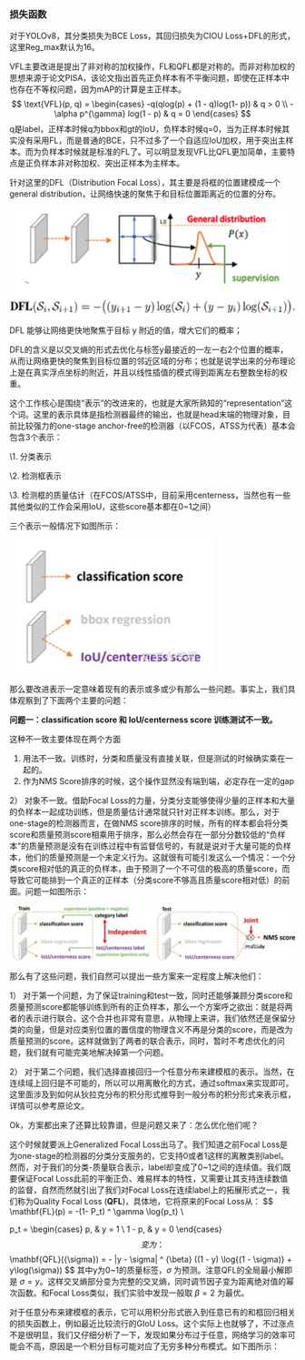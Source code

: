 ### 损失函数

对于YOLOv8，其分类损失为BCE Loss，其回归损失为CIOU Loss+DFL的形式，这里Reg_max默认为16。

VFL主要改进是提出了非对称的加权操作，FL和QFL都是对称的。而非对称加权的思想来源于论文PISA，该论文指出首先正负样本有不平衡问题，即使在正样本中也存在不等权问题，因为mAP的计算是主正样本。
$$
\text{VFL}(p, q) = 
\begin{cases}
-q(qlog(p) + (1 - q)log(1- p)) & q > 0 \\
-\alpha p^{\gamma} log(1 - p) & q = 0
\end{cases}
$$
q是label，正样本时候q为bbox和gt的IoU，负样本时候q=0，当为正样本时候其实没有采用FL，而是普通的BCE，只不过多了一个自适应IoU加权，用于突出主样本。而为负样本时候就是标准的FL了。可以明显发现VFL比QFL更加简单，主要特点是正负样本非对称加权、突出正样本为主样本。

针对这里的DFL（Distribution Focal Loss），其主要是将框的位置建模成一个 general distribution，让网络快速的聚焦于和目标位置距离近的位置的分布。

![image-20230701095952400](./.assets/image-20230701095952400.png)

DFL 能够让网络更快地聚焦于目标 y 附近的值，增大它们的概率；

DFL的含义是以交叉熵的形式去优化与标签y最接近的一左一右2个位置的概率，从而让网络更快的聚焦到目标位置的邻近区域的分布；也就是说学出来的分布理论上是在真实浮点坐标的附近，并且以线性插值的模式得到距离左右整数坐标的权重。





这个工作核心是围绕“表示”的改进来的，也就是大家所熟知的“representation”这个词。这里的表示具体是指检测器最终的输出，也就是head末端的物理对象，目前比较强力的one-stage anchor-free的检测器（以FCOS，ATSS为代表）基本会包含3个表示：

\1. 分类表示

\2. 检测框表示

\3. 检测框的质量估计（在FCOS/ATSS中，目前采用centerness，当然也有一些其他类似的工作会采用IoU，这些score基本都在0~1之间）

三个表示一般情况下如图所示：

![image-20230701100750917](./.assets/image-20230701100750917.png)

那么要改进表示一定意味着现有的表示或多或少有那么一些问题。事实上，我们具体观察到了下面两个主要的问题：

**问题一：classification score 和 IoU/centerness score 训练测试不一致。**

这种不一致主要体现在两个方面

1. 用法不一致。训练时，分类和质量没有直接关联，但是测试的时候确实乘在一起的。
2. 作为NMS Score排序的时候，这个操作显然没有端到端，必定存在一定的gap

2） 对象不一致。借助Focal Loss的力量，分类分支能够使得少量的正样本和大量的负样本一起成功训练，但是质量估计通常就只针对正样本训练。那么，对于one-stage的检测器而言，在做NMS score排序的时候，所有的样本都会将分类score和质量预测score相乘用于排序，那么必然会存在一部分分数较低的“负样本”的质量预测是没有在训练过程中有监督信号的，有就是说对于大量可能的负样本，他们的质量预测是一个未定义行为。这就很有可能引发这么一个情况：一个分类score相对低的真正的负样本，由于预测了一个不可信的极高的质量score，而导致它可能排到一个真正的正样本（分类score不够高且质量score相对低）的前面。问题一如图所示：

![image-20230701101029965](./.assets/image-20230701101029965.png)

那么有了这些问题，我们自然可以提出一些方案来一定程度上解决他们：

1） 对于第一个问题，为了保证training和test一致，同时还能够兼顾分类score和质量预测score都能够训练到所有的正负样本，那么一个方案呼之欲出：就是将两者的表示进行联合。这个合并也非常有意思，从物理上来讲，我们依然还是保留分类的向量，但是对应类别位置的置信度的物理含义不再是分类的score，而是改为质量预测的score。这样就做到了两者的联合表示，同时，暂时不考虑优化的问题，我们就有可能完美地解决掉第一个问题。

2） 对于第二个问题，我们选择直接回归一个任意分布来建模框的表示。当然，在连续域上回归是不可能的，所以可以用离散化的方式，通过softmax来实现即可。这里面涉及到如何从狄拉克分布的积分形式推导到一般分布的积分形式来表示框，详情可以参考原论文。

Ok，方案都出来了还算比较靠谱，但是问题又来了：怎么优化他们呢？

这个时候就要派上Generalized Focal Loss出马了。我们知道之前Focal Loss是为one-stage的检测器的分类分支服务的，它支持0或者1这样的离散类别label。然而，对于我们的分类-质量联合表示，label却变成了0~1之间的连续值。我们既要保证Focal Loss此前的平衡正负、难易样本的特性，又需要让其支持连续数值的监督，自然而然就引出了我们对Focal Loss在连续label上的拓展形式之一，我们称为Quality Focal Loss (**QFL**)，具体地，它将原来的Focal Loss从：
$$
\mathbf{FL}(p) = -(1- P_t) ^ \gamma \log{p_t} \\

p_t = 
\begin{cases}
p, & y = 1 \\
1 - p, & y = 0
\end{cases}
$$
变为：
$$
\mathbf{QFL}({\sigma}) = - |y - \sigma| ^ {\beta} ((1 - y) \log{(1 - \sigma)} + y\log(\sigma)) 
$$
其中y为0~1的质量标签，$\sigma$ 为预测。注意QFL的全局最小解即是 $\sigma = y$。这样交叉熵部分变为完整的交叉熵，同时调节因子变为距离绝对值的幂次函数。和Focal Loss类似，我们实验中发现一般取 $\beta = 2$ 为最优。

对于任意分布来建模框的表示，它可以用积分形式嵌入到任意已有的和框回归相关的损失函数上，例如最近比较流行的GIoU Loss。这个实际上也就够了，不过涨点不是很明显，我们又仔细分析了一下，发现如果分布过于任意，网络学习的效率可能会不高，原因是一个积分目标可能对应了无穷多种分布模式。如下图所示：